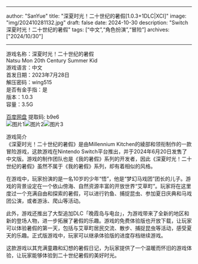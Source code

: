 
---
author: "SanYue"
title: "深夏时光！二十世纪的暑假[1.0.3+1DLC|XCI]"
image: "img/202410281132.jpg"
draft: false
date: 2024-10-30
description: "Switch 深夏时光！二十世纪的暑假"
tags: [“中文”,“角色扮演”,“冒险”]
archives: ["2024/10/30"]

---

游戏名称：深夏时光！二十世纪的暑假   
Natsu Mon 20th Century Summer Kid    
游戏语言：中文  
首发日期：2023年7月28日  
解压密码：wing515  
是否有金手指：是  
版本：1.0.3   
容量：3.5G

[百度网盘](https://pan.baidu.com/s/16XIYZ0AIvHfEyG-696EhHw) 提取码: b9e6  
![图片1](img/7bcdd27d.jpg)![图片2](img/c14c87732c52.jpg)![图片3](img/a52a1885c41.jpg)  

游戏简介  
《深夏时光！二十世纪的暑假》是由Millennium Kitchen的綾部和领衔制作的一款冒险游戏，这款游戏在Nintendo Switch平台推出，并于2024年6月20日发售了中文版。游戏的制作团队也是《我的暑假》系列的开发者，因此《深夏时光！二十世纪的暑假》虽然不属于《我的暑假》系列，却有着相似的风格。

在游戏中，玩家扮演的是一名10岁的少年“悟”，他是“梦幻马戏团”团长的儿子。游戏的背景设定在一个依山傍海、自然资源丰富的开放世界“艾草町”。玩家将在这里度过一个充满自由和探索的暑假，可以进行钓鱼、捕捉昆虫、参加夏日庆典和马戏团公演，或者游泳、爬山等活动。

此外，游戏还推出了大型追加DLC「晚霞岛与电台」，为游戏带来了全新的地区和新的登场人物，进一步拓展了暑假的乐趣。游戏的免费体验版也开放下载，让玩家可以体验暑假的第一天，包括与艾草町居民交流、散步、捕捉昆虫等活动，感受夏天的乐趣。正式版游戏中，玩家可以继承体验版的进度存档继续游戏。

这款游戏以其充满童趣和幻想的暑假日记，为玩家提供了一个温暖而怀旧的游戏体验，让玩家能够体验到二十世纪暑假的美好时光。
